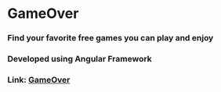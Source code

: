 # GameOver

### Find your favorite free games you can play and enjoy
### Developed using Angular Framework
### Link: [GameOver](https://313shawky.github.io/game-over)
